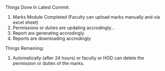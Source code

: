 Things Done In Latest Commit:

1. Marks Module Completed (Faculty can upload marks manually and via excel sheet)
2. Permissions or duties are updating accrodingly...
3. Report are generating accrodingly
4. Reports are downloading accrodingly

Things Remaining:
1. Automatically (after 24 hours) or faculty or HOD can delete the permission or duties of the marks. 